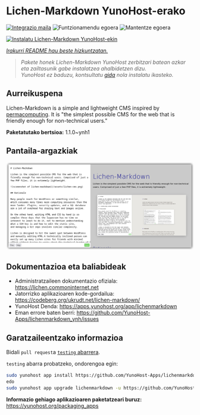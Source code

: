 <!--
Ohart ongi: README hau automatikoki sortu da <https://github.com/YunoHost/apps/tree/master/tools/readme_generator>ri esker
EZ editatu eskuz.
-->

# Lichen-Markdown YunoHost-erako

[![Integrazio maila](https://apps.yunohost.org/badge/integration/lichenmarkdown)](https://ci-apps.yunohost.org/ci/apps/lichenmarkdown/)
![Funtzionamendu egoera](https://apps.yunohost.org/badge/state/lichenmarkdown)
![Mantentze egoera](https://apps.yunohost.org/badge/maintained/lichenmarkdown)

[![Instalatu Lichen-Markdown YunoHost-ekin](https://install-app.yunohost.org/install-with-yunohost.svg)](https://install-app.yunohost.org/?app=lichenmarkdown)

*[Irakurri README hau beste hizkuntzatan.](./ALL_README.md)*

> *Pakete honek Lichen-Markdown YunoHost zerbitzari batean azkar eta zailtasunik gabe instalatzea ahalbidetzen dizu.*  
> *YunoHost ez baduzu, kontsultatu [gida](https://yunohost.org/install) nola instalatu ikasteko.*

## Aurreikuspena

Lichen-Markdown is a simple and lightweight CMS inspired by [permacomputing](https://permacomputing.net). It is "the simplest possible CMS for the web that is friendly enough for non-technical users."


**Paketatutako bertsioa:** 1.1.0~ynh1

## Pantaila-argazkiak

![Lichen-Markdown(r)en pantaila-argazkia](./doc/screenshots/lichen-markdown-cms-boxshadow4.png)

## Dokumentazioa eta baliabideak

- Administratzaileen dokumentazio ofiziala: <https://lichen.commoninternet.net>
- Jatorrizko aplikazioaren kode-gordailua: <https://codeberg.org/ukrudt.net/lichen-markdown/>
- YunoHost Denda: <https://apps.yunohost.org/app/lichenmarkdown>
- Eman errore baten berri: <https://github.com/YunoHost-Apps/lichenmarkdown_ynh/issues>

## Garatzaileentzako informazioa

Bidali `pull request`a [`testing` abarrera](https://github.com/YunoHost-Apps/lichenmarkdown_ynh/tree/testing).

`testing` abarra probatzeko, ondorengoa egin:

```bash
sudo yunohost app install https://github.com/YunoHost-Apps/lichenmarkdown_ynh/tree/testing --debug
edo
sudo yunohost app upgrade lichenmarkdown -u https://github.com/YunoHost-Apps/lichenmarkdown_ynh/tree/testing --debug
```

**Informazio gehiago aplikazioaren paketatzeari buruz:** <https://yunohost.org/packaging_apps>
